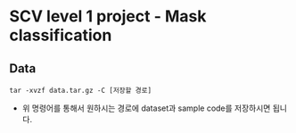 # SCV level 1 project - Mask classification

## Data
```
tar -xvzf data.tar.gz -C [저장할 경로]
```
- 위 명령어를 통해서 원하시는 경로에 dataset과 sample code를 저장하시면 됩니다.
